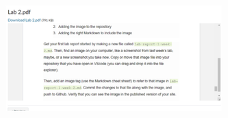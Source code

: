 ![Image1](https://github.com/Carly-Freedman/CSE15L-Lab-Reports/blob/main/Screenshot%202022-04-10%20162419.png)



